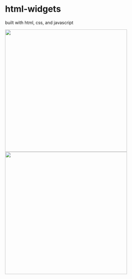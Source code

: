 # html-widgets
built with html, css, and javascript

<img src="http://i.imgur.com/2ieu4qQ.png" width="400px" /><img src="http://i.imgur.com/n4yMW8y.png" width="400px" />

